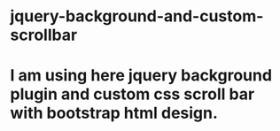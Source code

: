 # jquery-background-and-custom-scrollbar
# I am using here jquery background plugin and custom css scroll bar with bootstrap html design.

